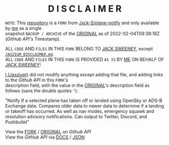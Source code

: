 <h1 align="center">D I S C L A I M E R</h1>

`NOTE`: This [repository][4] is a `FORK` from [Jxck-S/plane-notify][2] and only available by [me][3] as a single<br>
snapshot `BACKUP / ARCHIVE` of the [ORIGINAL][2] as of 2022-02-04T09:38:18Z (*GitHub API*'s Timestamp).

ALL `CODE` AND `FILES` IN THIS `FORK` BELONG TO [JACK SWEENEY][1], except [`JASZIUM_DISCLAIMER.md`][5].<br>
ALL `CODE` AND `FILES` IN THIS `FORK` IS PROVIDED `AS IS` BY [ME][3] ON BEHALF OF [JACK SWEENEY][1]!

[I (Jaszium)][3] did not modify anything except adding that file, and adding links to the *Github API* in this `FORK`'s<br>
description field, with the value in the [ORIGINAL][2]'s description field as follows (sans the double quotes `"`):

"Notify If a selected plane has taken off or landed using OpenSky or ADS-B Exchange data. Compares older data to newer data to determine if a landing or takeoff has occurred. As well as nav modes, emergency squawk and resolution advisory notifications. Can output to Twitter, Discord, and Pushbullet"

View the [FORK][7] / [ORIGINAL][6] on *Github API*<br>
View the *GitHub API* via [DOCS][9] / [JSON][8]

[1]:https://github.com/Jxck-S
[2]:https://github.com/Jxck-S/plane-notify
[3]:https://github.com/jaszium/
[4]:https://github.com/jaszium/plane-notify
[5]:https://github.com/jaszium/plane-notify/blob/multi/JASZIUM_DISCLAIMER.md
[6]:https://api.github.com/repos/Jxck-S/plane-notify
[7]:https://api.github.com/repos/jaszium/plane-notify
[8]:https://api.github.com/
[9]:https://docs.github.com/en/rest
